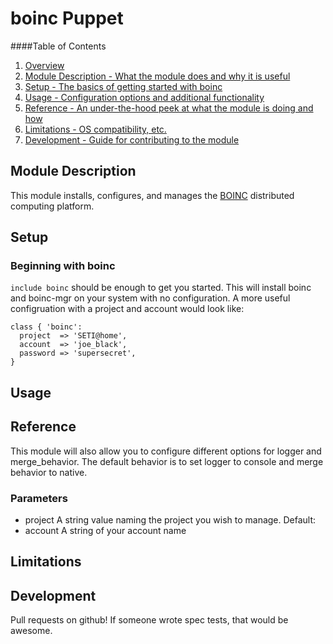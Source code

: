 # boinc Puppet
####Table of Contents

1. [Overview](#overview)
2. [Module Description - What the module does and why it is useful](#module-description)
3. [Setup - The basics of getting started with boinc](#setup)
4. [Usage - Configuration options and additional functionality](#usage)
5. [Reference - An under-the-hood peek at what the module is doing and how](#reference)
5. [Limitations - OS compatibility, etc.](#limitations)
6. [Development - Guide for contributing to the module](#development)

## Module Description
This module installs, configures, and manages the [BOINC](http://boinc.berkeley.edu/) distributed computing platform.

## Setup

### Beginning with boinc
`include boinc` should be enough to get you started.  This will install boinc and boinc-mgr on your system with no configuration.  A more useful configruation with a project and account would look like:

```puppet
class { 'boinc':
  project  => 'SETI@home',
  account  => 'joe_black',
  password => 'supersecret',
}
```
  
## Usage

## Reference
This module will also allow you to configure different options for logger and merge_behavior.  The default behavior is to set logger to console and merge behavior to native.


### Parameters
* project
  A string value naming the project you wish to manage.
  Default: 
* account
  A string of your account name

## Limitations


## Development

Pull requests on github! If someone wrote spec tests, that would be awesome.
